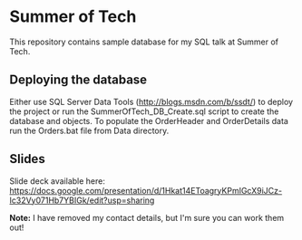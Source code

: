# Summer of Tech

This repository contains sample database for my SQL talk at Summer of Tech.

## Deploying the database

Either use SQL Server Data Tools (http://blogs.msdn.com/b/ssdt/) to deploy the project or run the SummerOfTech_DB_Create.sql script to create the database and objects.
To populate the OrderHeader and OrderDetails data run the Orders.bat file from Data directory.

## Slides
Slide deck available here: https://docs.google.com/presentation/d/1Hkat14EToagryKPmIGcX9iJCz-Ic32Vy071Hb7YBIGk/edit?usp=sharing 

**Note:** I have removed my contact details, but I'm sure you can work them out!
